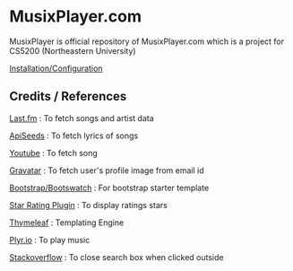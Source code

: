 # MusixPlayer.com
MusixPlayer is official repository of MusixPlayer.com which is a project for CS5200 (Northeastern University)

[Installation/Configuration](https://github.com/iatpatelishan/cs5200-spring-2018-musixplayer/wiki/Installation-And-Configuration) 




##  Credits / References

[Last.fm](http://last.fm) : To fetch songs and artist data

[ApiSeeds](https://apiseeds.com/documentation/lyrics) : To fetch lyrics of songs

[Youtube](https://developers.google.com/api-client-library/java/apis/youtube/v3) : To fetch song

[Gravatar](https://gravatar.com) : To fetch user's profile image from email id

[Bootstrap/Bootswatch](https://bootswatch.com/)  : For bootstrap starter template

[Star Rating Plugin](https://www.jqueryscript.net/other/Simple-Select-Based-Star-Rating-Plugin-with-jQuery-ComboStars.html) : To display ratings stars

[Thymeleaf](https://www.thymeleaf.org/doc/tutorials/2.1/usingthymeleaf.html) : Templating Engine

[Plyr.io](https://plyr.io/) : To play music

[Stackoverflow](https://stackoverflow.com/questions/1403615/use-jquery-to-hide-a-div-when-the-user-clicks-outside-of-it) : To close search box when clicked outside
